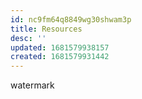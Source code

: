```yaml
---
id: nc9fm64q8849wg30shwam3p
title: Resources
desc: ''
updated: 1681579938157
created: 1681579931442
---
```


watermark
